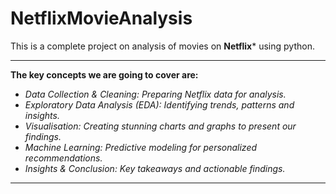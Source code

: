 # NetflixMovieAnalysis
This is a complete project on analysis of movies on **Netflix*** using python.
<br><hr>
**The key concepts we are going to cover are:**
- *Data Collection & Cleaning: Preparing Netflix data for analysis.*
- *Exploratory Data Analysis (EDA): Identifying trends, patterns and insights.*
- *Visualisation: Creating stunning charts and graphs to present our findings.*
- *Machine Learning: Predictive modeling for personalized recommendations.*
- *Insights & Conclusion: Key takeaways and actionable findings.*

<hr>
